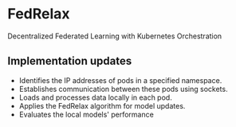 # FedRelax
Decentralized Federated Learning with Kubernetes Orchestration

## Implementation updates
- Identifies the IP addresses of pods in a specified namespace.
- Establishes communication between these pods using sockets.
- Loads and processes data locally in each pod.
- Applies the FedRelax algorithm for model updates.
- Evaluates the local models' performance
